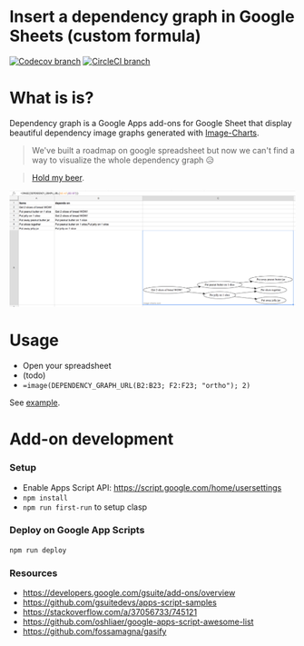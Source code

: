 Insert a dependency graph in Google Sheets (custom formula)
============================================================

[![Codecov branch](https://img.shields.io/codecov/c/github/image-charts/google-sheets-add-on-dependency-graph/master.svg)](https://codecov.io/gh/image-charts/google-sheets-add-on-dependency-graph) [![CircleCI branch](https://img.shields.io/circleci/project/github/image-charts/google-sheets-add-on-dependency-graph/master.svg)](https://circleci.com/gh/image-charts/google-sheets-add-on-dependency-graph)

# What is is?

Dependency graph is a Google Apps add-ons for Google Sheet that display beautiful dependency image graphs generated with [Image-Charts](https://www.image-charts.com/?google-sheets-add-on-dependency-graph).

> We've built a roadmap on google spreadsheet but now we can't find a way to visualize the whole dependency graph 😥

> [Hold my beer](https://twitter.com/FGRibreau/status/1041782155364446208).

[![](docs/screenshot.png)](https://www.youtube.com/watch?v=2T6oHo7FVdI)

# Usage

- Open your spreadsheet
- (todo)
- `=image(DEPENDENCY_GRAPH_URL(B2:B23; F2:F23; "ortho"); 2)`

See [example](#todo).

# Add-on development

### Setup

- Enable Apps Script API: https://script.google.com/home/usersettings
- `npm install`
- `npm run first-run` to setup clasp

### Deploy on Google App Scripts

```
npm run deploy
```


### Resources

- https://developers.google.com/gsuite/add-ons/overview
- https://github.com/gsuitedevs/apps-script-samples
- https://stackoverflow.com/a/37056733/745121
- https://github.com/oshliaer/google-apps-script-awesome-list
- https://github.com/fossamagna/gasify
